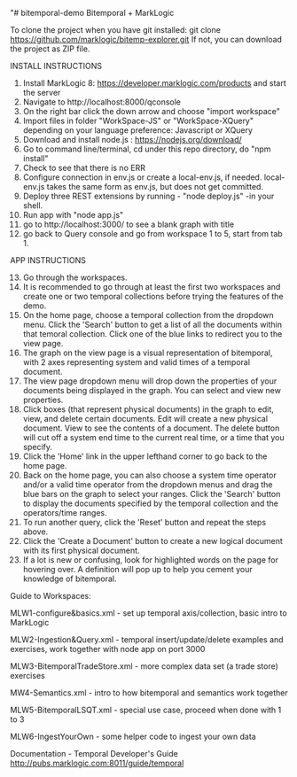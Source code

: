 "# bitemporal-demo
Bitemporal + MarkLogic

To clone the project when you have git installed: 
  git clone https://github.com/marklogic/bitemp-explorer.git
If not, you can download the project as ZIP file.


INSTALL INSTRUCTIONS

1. Install MarkLogic 8: https://developer.marklogic.com/products and start the server
2. Navigate to http://localhost:8000/qconsole
3. On the right bar click the down arrow and choose "import workspace"
4. Import files in folder "WorkSpace-JS" or "WorkSpace-XQuery" depending on your language preference: Javascript or XQuery
5. Download and install node.js : https://nodejs.org/download/
6. Go to command line/terminal, cd under this repo directory, do "npm install"
7. Check to see that there is no ERR
8. Configure connection in env.js or create a local-env.js, if needed. local-env.js takes the same form as env.js, but does not get committed. 
9. Deploy three REST extensions by running - "node deploy.js" -in your shell.
10. Run app with "node app.js"
11. go to http://localhost:3000/ to see a blank graph with title
12. go back to Query console and go from workspace 1 to 5, start from tab 1.

APP INSTRUCTIONS

13. Go through the workspaces.
14. It is recommended to go through at least the first two workspaces and create one or two temporal collections before trying the features of the demo. 
15. On the home page, choose a temporal collection from the dropdown menu. Click the 'Search' button to get a list of all the documents within that temoral collection. Click one of the blue links to redirect you to the view page.
16. The graph on the view page is a visual representation of bitemporal, with 2 axes representing system and valid times of a temporal document.
17. The view page dropdown menu will drop down the properties of your documents being displayed in the graph. You can select and view new properties.
18. Click boxes (that represent physical documents) in the graph to edit, view, and delete certain documents. Edit will create a new physical document. View to see the contents of a document. The delete button will cut off a system end time to the current real time, or a time that you specify. 
19. Click the 'Home' link in the upper lefthand corner to go back to the home page.
20. Back on the home page, you can also choose a system time operator and/or a valid time operator from the dropdown menus and drag the blue bars on the graph to select your ranges. Click the 'Search' button to display the documents specified by the temporal collection and the operators/time ranges.
21. To run another query, click the 'Reset' button and repeat the steps above.
22. Click the 'Create a Document' button to create a new logical document with its first physical document.
23. If a lot is new or confusing, look for highlighted words on the page for hovering over. A definition will pop up to help you cement your knowledge of bitemporal.


Guide to Workspaces:

MLW1-configure&basics.xml - set up temporal axis/collection, basic intro to MarkLogic

MLW2-Ingestion&Query.xml - temporal insert/update/delete examples and exercises, work together with node app on port 3000

MLW3-BitemporalTradeStore.xml - more complex data set (a trade store) exercises

MW4-Semantics.xml - intro to how bitemporal and semantics work together

MLW5-BitemporalLSQT.xml - special use case, proceed when done with 1 to 3

MLW6-IngestYourOwn - some helper code to ingest your own data


Documentation - Temporal Developer's Guide http://pubs.marklogic.com:8011/guide/temporal

